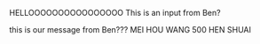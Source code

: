 HELLOOOOOOOOOOOOOOOO
This is an input from Ben?

this is our message from Ben???
MEI HOU WANG 500 HEN SHUAI
